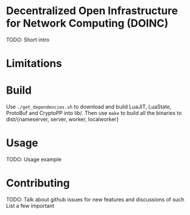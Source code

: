 # Decentralized Open Infrastructure for Network Computing (DOINC)

TODO: Short intro

# Limitations

# Build
Use `./get_dependencies.sh` to download and build LuaJIT, LuaState, ProtoBuf and CryptoPP into lib/.
Then use `make` to build all the binaries to dist/{nameserver, server, worker, localworker}

# Usage
TODO: Usage example

# Contributing
TODO: Talk about github issues for new features and discussions of such
List a few important
